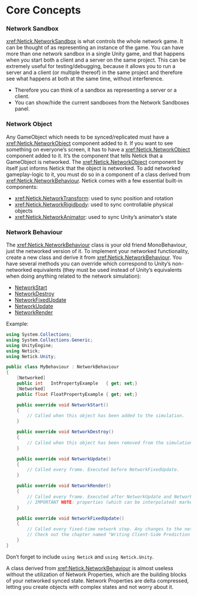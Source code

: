 # Core Concepts

### Network Sandbox

<xref:Netick.NetworkSandbox> is what controls the whole network game. It can be thought of as representing an instance of the game. You can have more than one network sandbox in a single Unity game, and that happens when you start both a client and a server on the same project. This can be extremely useful for testing/debugging, because it allows you to run a server and a client (or multiple thereof) in the same project and therefore see what happens at both at the same time, without interference.

- Therefore you can think of a sandbox as representing a server or a client.
- You can show/hide the current sandboxes from the Network Sandboxes panel.

### Network Object

Any GameObject which needs to be synced/replicated must have a <xref:Netick.NetworkObject> component added to it. If you want to see something on everyone’s screen, it has to have a <xref:Netick.NetworkObject> component added to it. It’s the component that tells Netick that a GameObject is networked. The <xref:Netick.NetworkObject> component by itself just informs Netick that the object is networked. To add networked gameplay-logic to it, you must do so in a component of a class derived from <xref:Netick.NetworkBehaviour>. Netick comes with a few essential built-in components:

- <xref:Netick.NetworkTransform>: used to sync position and rotation
- <xref:Netick.NetworkRigidbody>: used to sync controllable physical objects
- <xref:Netick.NetworkAnimator>: used to sync Unity’s animator’s state

### Network Behaviour

The <xref:Netick.NetworkBehaviour> class is your old friend MonoBehaviour, just the networked version of it. To implement your networked functionality, create a new class and derive it from <xref:Netick.NetworkBehaviour>. You have several methods you can override which correspond to Unity’s non-networked equivalents (they must be used instead of Unity’s equivalents when doing anything related to the network simulation):

- [NetworkStart](xref:Netick.NetickBehaviour#Netick_NetickBehaviour_NetworkStart)
- [NetworkDestroy](xref:Netick.NetickBehaviour#Netick_NetickBehaviour_NetworkStart)
- [NetworkFixedUpdate](xref:Netick.NetickBehaviour#Netick_NetickBehaviour_NetworkStart)
- [NetworkUpdate](xref:Netick.NetickBehaviour#Netick_NetickBehaviour_NetworkStart)
- [NetworkRender](xref:Netick.NetickBehaviour#Netick_NetickBehaviour_NetworkStart)

Example:

```csharp
using System.Collections;
using System.Collections.Generic;
using UnityEngine;
using Netick;
using Netick.Unity;

public class MyBehaviour : NetworkBehaviour
{
    [Networked]
    public int   IntPropertyExample   { get; set;}
    [Networked]
    public float FloatPropertyExample { get; set;}

    public override void NetworkStart()
    {
        // Called when this object has been added to the simulation.
    }

    public override void NetworkDestroy()
    {
        // Called when this object has been removed from the simulation.
    }

    public override void NetworkUpdate()
    {
        // Called every frame. Executed before NetworkFixedUpdate.
    }

    public override void NetworkRender()
    {
        // Called every frame. Executed after NetworkUpdate and NetworkFixedUpdate.
        // IMPORTANT NOTE: properties (which can be interpolated) marked with [Smooth] attribute will return interpolated values when accessed in this method.
    }

    public override void NetworkFixedUpdate()
    {
        // Called every fixed-time network step. Any changes to the networked state should happen here.
        // Check out the chapter named "Writing Client-Side Prediction code" to learn more about this method.
    }
}
```

Don’t forget to include `using Netick` and `using Netick.Unity`.

A class derived from <xref:Netick.NetworkBehaviour> is almost useless without the utilization of Network Properties, which are the building blocks of your networked synced state. Network Properties are delta compressed, letting you create objects with complex states and not worry about it.
